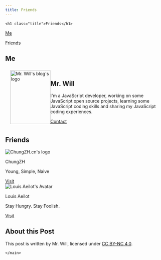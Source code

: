 ```yaml
---
title: Friends
---
```


<main id="main-content">

<article class="post">
  <div class="meta">




    <h1 class="title">Friends</h1>
  </div><aside><div class="toc"><p><a href="#Me">Me</a></p><p><a href="#Friends">Friends</a></p></div></aside>

  <div class="content">
    <h2 id="Me"><a href="#Me" class="headerlink" title="Me"></a>Me</h2><div class="container">
    <div class="card scroll-reveal scroll-reveal-show" style="display: grid; grid-template-columns: minmax(128px, 10%) 1fr; padding: 8px 16px;">
        <img src="/favicon.png" alt="Mr. Will's blog's logo" style="height: 100%; object-fit: contain;">
        <div>
            <h1>Mr. Will</h1>
            <p>I'm a JavaScript developer, working on some JavaScript open source projects, learning some JavaScript coding skills and sharing my JavaScript coding experiences.</p>
            <div class="actions">
                <div class="right">
                    <a class="action-button-primary" href="mailto:mr.will.com@outlook.com">Contact</a>
                </div>
            </div>
        </div>
    </div>
</div>

<h2 id="Friends"><a href="#Friends" class="headerlink" title="Friends"></a>Friends</h2><div class="card-grid">
    <div class="card scroll-reveal scroll-reveal-show">
        <div class="cover-img">
            <img src="/img/000005.png" alt="ChungZH.cn's logo">
        </div>
        <div class="content">
            <p class="title">ChungZH</p>
            <p class="description">Young, Simple, Naive</p>
        </div>
        <div class="actions">
            <div class="right">
                <a class="action-button-primary" target="_blank" rel="noopener" href="https://chungzh.cn/">Visit</a>
            </div>
        </div>
    </div>
    <div class="card scroll-reveal scroll-reveal-show">
        <div class="cover-img">
            <img src="/img/000007.png" alt="Louis Aeilot's Avatar">
        </div>
        <div class="content">
            <p class="title">Louis Aeilot</p>
            <p class="description">Stay Hungry. Stay Foolish.</p>
        </div>
        <div class="actions">
            <div class="right">
                <a class="action-button-primary" target="_blank" rel="noopener" href="https://aeilot.top/">Visit</a>
            </div>
        </div>
    </div>
</div>

  </div>


  <div class="about">
    <h1>About this Post</h1>
    <div class="details">
      <p>This post is written by Mr. Will, licensed under <a target="_blank" rel="noopener" href="https://creativecommons.org/licenses/by-nc/4.0">CC BY-NC 4.0</a>.</p>
    </div>

  </div>


  <div class="container post-prev-next">
    <a class="next"></a>
    <a class="prev"></a>
  </div>


</article>


    </main>
